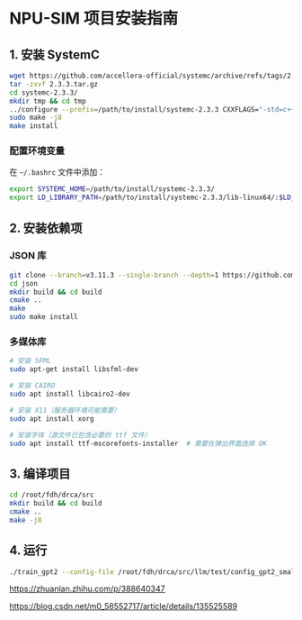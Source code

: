 # NPU-SIM 项目安装指南

## 1. 安装 SystemC

```bash
wget https://github.com/accellera-official/systemc/archive/refs/tags/2.3.3.tar.gz
tar -zxvf 2.3.3.tar.gz
cd systemc-2.3.3/
mkdir tmp && cd tmp
../configure --prefix=/path/to/install/systemc-2.3.3 CXXFLAGS="-std=c++17"
sudo make -j8
make install
```

### 配置环境变量
在 `~/.bashrc` 文件中添加：
```bash
export SYSTEMC_HOME=/path/to/install/systemc-2.3.3/
export LD_LIBRARY_PATH=/path/to/install/systemc-2.3.3/lib-linux64/:$LD_LIBRARY_PATH
```

## 2. 安装依赖项

### JSON 库
```bash
git clone --branch=v3.11.3 --single-branch --depth=1 https://github.com/nlohmann/json.git
cd json
mkdir build && cd build
cmake ..
make
sudo make install
```

### 多媒体库
```bash
# 安装 SFML
sudo apt-get install libsfml-dev

# 安装 CAIRO
sudo apt install libcairo2-dev

# 安装 X11（服务器环境可能需要）
sudo apt install xorg

# 安装字体（源文件已包含必要的 ttf 文件）
sudo apt install ttf-mscorefonts-installer  # 需要在弹出界面选择 OK
```

## 3. 编译项目
```bash
cd /root/fdh/drca/src
mkdir build && cd build
cmake ..
make -j8
```

## 4. 运行
```bash
./train_gpt2 --config-file /root/fdh/drca/src/llm/test/config_gpt2_small_tp_24_new.json --use-dramsys true
```



https://zhuanlan.zhihu.com/p/388640347

https://blog.csdn.net/m0_58552717/article/details/135525589